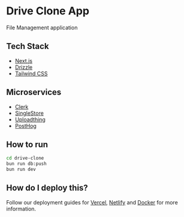 # Drive Clone App

File Management application

## Tech Stack

- [Next.js](https://nextjs.org)
- [Drizzle](https://orm.drizzle.team)
- [Tailwind CSS](https://tailwindcss.com)

## Microservices

- [Clerk](https://clerk.com)
- [SingleStore](https://www.singlestore.com)
- [Uploadthing](https://uploadthing.com)
- [PostHog](https://posthog.com)

## How to run

```bash
cd drive-clone
bun run db:push
bun run dev
```

## How do I deploy this?

Follow our deployment guides for [Vercel](https://create.t3.gg/en/deployment/vercel), [Netlify](https://create.t3.gg/en/deployment/netlify) and [Docker](https://create.t3.gg/en/deployment/docker) for more information.
